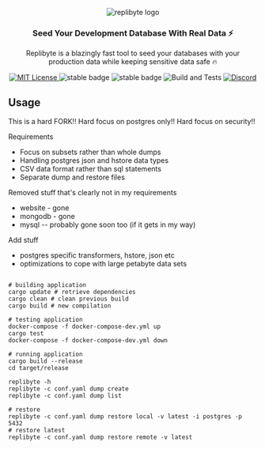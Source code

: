 <p align="center"> <img src="assets/RepliByte%20Logo.png" alt="replibyte logo"/> </p>

<h3 align="center">Seed Your Development Database With Real Data ⚡️</h3>
<p align="center">Replibyte is a blazingly fast tool to seed your databases with your production data while keeping sensitive data safe 🔥</p>

<p align="center">
<a href="https://opensource.org/licenses/MIT"> <img alt="MIT License" src="https://img.shields.io/badge/License-MIT-yellow.svg"> </a>
<img src="https://img.shields.io/badge/stability-stable-green.svg?style=flat-square" alt="stable badge">
<img src="https://img.shields.io/badge/stability-stable-green.svg?style=flat-square" alt="stable badge">
<img src="https://github.com/Qovery/replibyte/actions/workflows/build-and-test.yml/badge.svg?style=flat-square" alt="Build and Tests">
<a href="https://discord.qovery.com"> <img alt="Discord" src="https://img.shields.io/discord/688766934917185556?label=discord&style=flat-square"> </a>
</p>


## Usage

This is a hard FORK!! Hard focus on postgres only!! Hard focus on security!!

Requirements 
+ Focus on subsets rather than whole dumps
+ Handling postgres json and hstore data types
+ CSV data format rather than sql statements
+ Separate dump and restore files

Removed stuff that's clearly not in my requirements
+ website - gone
+ mongodb - gone
+ mysql -- probably gone soon too (if it gets in my way)

Add stuff
+ postgres specific transformers, hstore, json etc
+ optimizations to cope with large petabyte data sets

```shell

# building application
cargo update # retrieve dependencies
cargo clean # clean previous build 
cargo build # new compilation

# testing application
docker-compose -f docker-compose-dev.yml up
cargo test
docker-compose -f docker-compose-dev.yml down

# running application
cargo build --release
cd target/release

replibyte -h
replibyte -c conf.yaml dump create
replibyte -c conf.yaml dump list

# restore
replibyte -c conf.yaml dump restore local -v latest -i postgres -p 5432
# restore latest
replibyte -c conf.yaml dump restore remote -v latest
```